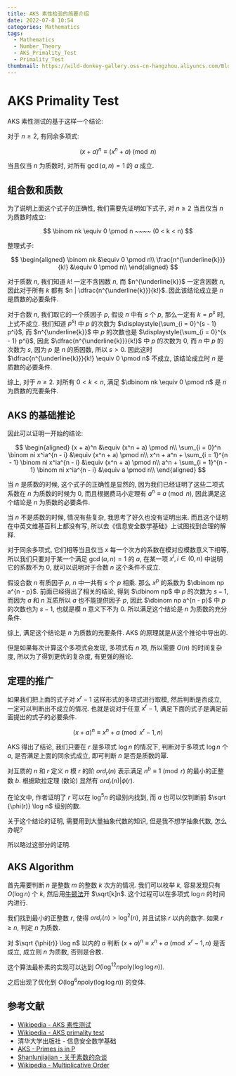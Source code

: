 ```yaml
---
title: AKS 素性检验的简要介绍
date: 2022-07-8 10:54
categories: Mathematics
tags:
  - Mathematics
  - Number_Theory
  - AKS_Primality_Test
  - Primality_Test
thumbnail: https://wild-donkey-gallery.oss-cn-hangzhou.aliyuncs.com/BlogImg/Photo12.JPG
---
```


# AKS Primality Test

AKS 素性测试的基于这样一个结论:

对于 $n \geq 2$, 有同余多项式:

$$
(x + a)^n \equiv (x^n + a) \pmod n
$$

当且仅当 $n$ 为质数时, 对所有 $\gcd(a, n) = 1$ 的 $a$ 成立.

## 组合数和质数

为了说明上面这个式子的正确性, 我们需要先证明如下式子, 对 $n \geq 2$ 当且仅当 $n$ 为质数时成立:

$$
\binom nk \equiv 0 \pmod n ~~~~ (0 < k < n)
$$

整理式子:

$$
\begin{aligned}
\binom nk &\equiv 0 \pmod n\\
\frac{n^{\underline{k}}}{k!} &\equiv 0 \pmod n\\
\end{aligned}
$$

对于质数 $n$, 我们知道 $k!$ 一定不含因数 $n$, 而 $n^{\underline{k}}$ 一定含因数 $n$, 因此对于所有 $k$ 都有 $n | \dfrac{n^{\underline{k}}}{k!}$. 因此该结论成立是 $n$ 是质数的必要条件.

对于合数 $n$, 我们取它的一个质因子 $p$, 假设 $n$ 中有 $s$ 个 $p$, 那么一定有 $k = p^s$ 时, 上式不成立. 我们知道 $p^s!$ 中 $p$ 的次数为 $\displaystyle{\sum_{i = 0}^{s - 1} p^i}$, 而 $n^{\underline{k}}$ 中 $p$ 的次数也是 $\displaystyle{\sum_{i = 0}^{s - 1} p^i}$, 因此 $\dfrac{n^{\underline{k}}}{k!}$ 中 $p$ 的次数为 $0$, 而 $n$ 中 $p$ 的次数为 $s$, 因为 $p$ 是 $n$ 的质因数, 所以 $s > 0$. 因此这时 $\dfrac{n^{\underline{k}}}{k!} \equiv 0 \pmod n$ 不成立, 该结论成立时 $n$ 是质数的必要条件.

综上, 对于 $n \geq 2$. 对所有 $0 < k < n$, 满足 $\dbinom nk \equiv 0 \pmod n$ 是 $n$ 为质数的充要条件.

## AKS 的基础推论

因此可以证明一开始的结论:

$$
\begin{aligned}
(x + a)^n &\equiv (x^n + a) \pmod n\\
\sum_{i = 0}^n \binom ni x^ia^{n - i} &\equiv (x^n + a) \pmod n\\
x^n + a^n + \sum_{i = 1}^{n - 1} \binom ni x^ia^{n - i} &\equiv (x^n + a) \pmod n\\
a^n + \sum_{i = 1}^{n - 1} \binom ni x^ia^{n - i} &\equiv a \pmod n\\
\end{aligned}
$$

当 $n$ 是质数的时候, 这个式子的正确性是显然的, 因为我们已经证明了这些二项式系数在 $n$ 为质数的时候为 $0$, 而且根据费马小定理有 $a^n \equiv a \pmod n$, 因此满足这个结论是 $n$ 为质数的必要条件.

当 $n$ 不是质数的时候, 情况有些复杂, 我思考了好久也没有证明出来. 而且这个证明在中英文维基百科上都没有写, 所以去《信息安全数学基础》上试图找到合理的解释.

对于同余多项式, 它们相等当且仅当 $x$ 每一个次方的系数在模对应模数意义下相等, 所以我们只要对于某一个满足 $\gcd(a, n) = 1$ 的 $a$, 在某一项 $x^i, i \in (0, n)$ 中说明它的系数不为 $0$, 就可以说明对于合数 $n$ 这个条件不成立.

假设合数 $n$ 有质因子 $p$, $n$ 中一共有 $s$ 个 $p$ 相乘. 那么 $x^p$ 的系数为 $\dbinom np a^{n - p}$. 前面已经得出了相关的结论, 得到 $\dbinom np$ 中 $p$ 的次数为 $s - 1$, 而因为 $a$ 和 $n$ 互质所以 $a$ 也不能提供因子 $p$, 因此 $\dbinom np a^{n - p}$ 中 $p$ 的次数也为 $s - 1$, 也就是模 $n$ 意义下不为 $0$. 所以满足这个结论是 $n$ 为质数的充分条件.

综上, 满足这个结论是 $n$ 为质数的充要条件. AKS 的原理就是从这个推论中导出的.

但是如果每次计算这个多项式会发现, 多项式有 $n$ 项, 所以需要 $O(n)$ 的时间复杂度, 所以为了得到更优的复杂度, 有更强的推论.

## 定理的推广

如果我们把上面的式子对 $x^r - 1$ 这样形式的多项式进行取模, 然后判断是否成立, 一定可以判断出不成立的情况. 也就是说对于任意 $x^r - 1$, 满足下面的式子是满足前面提出的式子的必要条件.

$$
(x + a)^n \equiv x^n + a \pmod {x^r − 1, n}
$$

AKS 得出了结论, 我们只要在 $r$ 是多项式 $\log n$ 的情况下, 判断对于多项式 $\log n$ 个 $a$, 是否满足上面的同余式成立, 即可判断 $n$ 是否是质数的幂.

对互质的 $n$ 和 $r$ 定义 $n$ 模 $r$ 的阶 $ord_r(n)$ 表示满足 $n^b \equiv 1 \pmod r$ 的最小的正整数 $b$. 根据欧拉定理 (数论) 显然有 $ord_r(n) | \phi(r)$.

在论文中, 作者证明了 $r$ 可以在 $\log^5 n$ 的级别内找到, 而 $a$ 也可以仅判断前 $\sqrt {\phi(r)} \log n$ 级别的数.

关于这个结论的证明, 需要用到大量抽象代数的知识, 但是我不想学抽象代数, 怎么办呢?

所以略过这部分的证明.

## AKS Algorithm

首先需要判断 $n$ 是整数 $m$ 的整数 $k$ 次方的情况. 我们可以枚举 $k$, 容易发现只有 $O(\log n)$ 个 $k$, 然后用[牛顿法](https://wild-donkey.github.io/Mathematics/Polynomial/Polynomial_Logarithm_and_Exponentiation/)开 $\sqrt[k]n$. 这个过程可以在多项式 $\log n$ 的时间内进行.

我们找到最小的正整数 $r$, 使得 $ord_r(n) > \log^2(n)$, 并且试除 $r$ 以内的数字. 如果 $r \geq n$, 判定 $n$ 为质数.

对 $\sqrt {\phi(r)} \log n$ 以内的 $a$ 判断 $(x + a)^n \equiv x^n + a \pmod {x^r − 1, n}$ 是否成立, 成立则 $n$ 为质数, 否则是合数.

这个算法最朴素的实现可以达到 $O(\log^{12} n \text{poly}(\log \log n))$.

之后出现了优化到 $O(\log^6 n \text{poly}(\log \log n))$ 的变体.

## 参考文献

- [Wikipedia - AKS 素性测试](https://zh.wikipedia.org/wiki/AKS%E8%B3%AA%E6%95%B8%E6%B8%AC%E8%A9%**A6**)
- [Wikipedia - AKS primality test](https://en.wikipedia.org/wiki/AKS_primality_test)
- 清华大学出版社 - 信息安全数学基础
- [AKS - Primes is in P](https://www.microsoft.com/en-us/research/wp-content/uploads/2016/02/primality_journal.pdf)
- [Shanlunjiajian - 关于素数的杂谈](https://shanlunjiajian.github.io/2021/11/03/primes/)
- [Wikipedia - Multiplicative Order](https://en.wikipedia.org/wiki/Multiplicative_order)